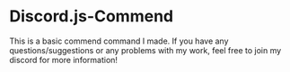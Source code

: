 # Discord.js-Commend
This is a basic commend command I made. If you have any questions/suggestions or any problems with my work, feel free to join my discord for more information! 
